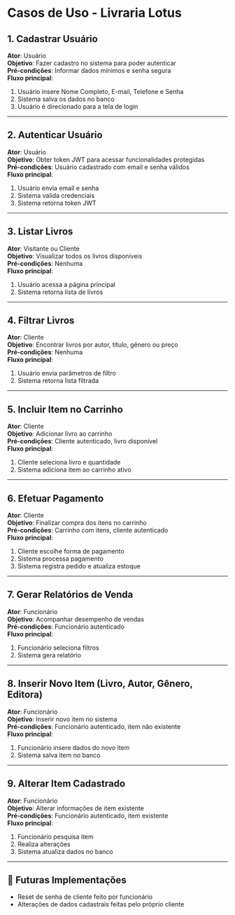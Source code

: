 # Casos de Uso - Livraria Lotus

## 1. Cadastrar Usuário
**Ator**: Usuário  
**Objetivo**: Fazer cadastro no sistema para poder autenticar  
**Pré-condições**: Informar dados mínimos e senha segura  
**Fluxo principal**:
1. Usuário insere Nome Completo, E-mail, Telefone e Senha
2. Sistema salva os dados no banco
3. Usuário é direcionado para a tela de login

---

## 2. Autenticar Usuário
**Ator**: Usuário  
**Objetivo**: Obter token JWT para acessar funcionalidades protegidas  
**Pré-condições**: Usuário cadastrado com email e senha válidos  
**Fluxo principal**:
1. Usuário envia email e senha
2. Sistema valida credenciais
3. Sistema retorna token JWT

---

## 3. Listar Livros
**Ator**: Visitante ou Cliente  
**Objetivo**: Visualizar todos os livros disponíveis  
**Pré-condições**: Nenhuma  
**Fluxo principal**:
1. Usuário acessa a página principal
2. Sistema retorna lista de livros

---

## 4. Filtrar Livros
**Ator**: Cliente  
**Objetivo**: Encontrar livros por autor, título, gênero ou preço  
**Pré-condições**: Nenhuma  
**Fluxo principal**:
1. Usuário envia parâmetros de filtro
2. Sistema retorna lista filtrada

---

## 5. Incluir Item no Carrinho
**Ator**: Cliente  
**Objetivo**: Adicionar livro ao carrinho  
**Pré-condições**: Cliente autenticado, livro disponível  
**Fluxo principal**:
1. Cliente seleciona livro e quantidade
2. Sistema adiciona item ao carrinho ativo

---

## 6. Efetuar Pagamento
**Ator**: Cliente  
**Objetivo**: Finalizar compra dos itens no carrinho  
**Pré-condições**: Carrinho com itens, cliente autenticado  
**Fluxo principal**:
1. Cliente escolhe forma de pagamento
2. Sistema processa pagamento
3. Sistema registra pedido e atualiza estoque

---

## 7. Gerar Relatórios de Venda
**Ator**: Funcionário  
**Objetivo**: Acompanhar desempenho de vendas  
**Pré-condições**: Funcionário autenticado  
**Fluxo principal**:
1. Funcionário seleciona filtros
2. Sistema gera relatório

---

## 8. Inserir Novo Item (Livro, Autor, Gênero, Editora)
**Ator**: Funcionário  
**Objetivo**: Inserir novo item no sistema  
**Pré-condições**: Funcionário autenticado, item não existente  
**Fluxo principal**:
1. Funcionário insere dados do novo item
2. Sistema salva item no banco

---

## 9. Alterar Item Cadastrado
**Ator**: Funcionário  
**Objetivo**: Alterar informações de item existente  
**Pré-condições**: Funcionário autenticado, item existente  
**Fluxo principal**:
1. Funcionário pesquisa item
2. Realiza alterações
3. Sistema atualiza dados no banco

---

## 🔮 Futuras Implementações
- Reset de senha de cliente feito por funcionário  
- Alterações de dados cadastrais feitas pelo próprio cliente